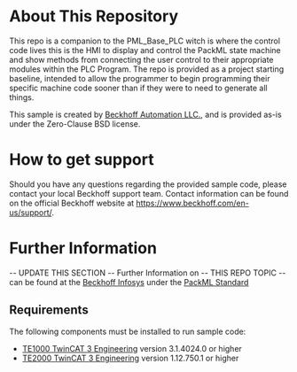 # About This Repository

This repo is a companion to the PML_Base_PLC witch is where the control code lives this is the HMI to display and control the PackML state machine and show methods from connecting the user control to their appropriate modules within the PLC Program. The repo is provided as a project starting baseline, intended to allow the programmer to begin programming their specific machine code sooner than if they were to need to generate all things.

This sample is created by [Beckhoff Automation LLC.](https://www.beckhoff.com/en-us/), and is provided as-is under the Zero-Clause BSD license.

# How to get support

Should you have any questions regarding the provided sample code, please contact your local Beckhoff support team. Contact information can be found on the official Beckhoff website at https://www.beckhoff.com/en-us/support/.

# Further Information

-- UPDATE THIS SECTION -- 
Further Information on -- THIS REPO TOPIC -- can be found at the [Beckhoff Infosys](https://infosys.beckhof.com) under the [PackML Standard](https://infosys.beckhoff.com/content/1033/tcplclib_tc3_packml/index.html?id=5826435593864500311 )

## Requirements

The following components must be installed to run sample code:

- [TE1000 TwinCAT 3 Engineering](https://www.beckhoff.com/en-en/products/automation/twincat/te1xxx-twincat-3-engineering/te1000.html) version 3.1.4024.0 or higher
- [TE2000 TwinCAT 3 Engineering](https://www.beckhoff.com/en-us/products/automation/twincat/te1xxx-twincat-3-engineering/te2000.html) version 1.12.750.1 or higher

